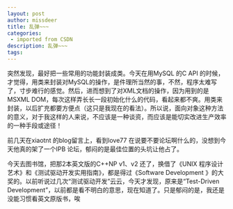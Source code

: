 ```yaml
---
layout: post
author: missdeer
title: 乱弹~~~
categories: 
 - imported from CSDN
description: 乱弹~~~
tags: 
---
```


突然发现，最好把一些常用的功能封装成类。今天在用MySQL 的C API 的时候，才觉得，用类来封装对MySQL的操作，是件理所当然的事，不然，程序太难写了，寸步难行的感觉。然后，进而想到了对XML文档的操作，因为用到的是MSXML DOM，每次这样弄长长一段初始化什么的代码，看起来都不爽。用类来封装，以后扩充都要方便点（这只是我现在的看法）。所以说，面向对象这种方法的意义，对于我这样的人来说，不应该是一种谈资，而应该是能切实改进生产效率的一种手段或途径！

前几天在xiaotnt 的blog留言上，看到love77 在说要不要论坛啊什么的，没想到今天他真的架了一个IPB 论坛，郁闷的是最佳位置的头坑让他占了。

今天去图书馆，把那2本英文版的C++NP v1、v2 还了，换借了《UNIX 程序设计艺术》和《测试驱动开发实用指南》，都是得过《Software Development 》的大奖的。以前听说过几次“测试驱动开发”云云，今天才发现，原来是“Test-Driven Development”，以前都是看不明白的意思，现在知道了。只是郁闷的是，我还是没能习惯看英文原版书，唉
